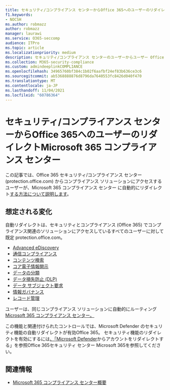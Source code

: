 ```yaml
---
title: セキュリティ/コンプライアンス センターからOffice 365へのユーザーのリダイレクトMicrosoft 365 コンプライアンス センター
f1.keywords:
- NOCSH
ms.author: robmazz
author: robmazz
manager: laurawi
ms.service: O365-seccomp
audience: ITPro
ms.topic: article
ms.localizationpriority: medium
description: セキュリティ/コンプライアンス センターのユーザーからユーザー Office 365へのユーザーの自動リダイレクトについてMicrosoft 365 コンプライアンス センター。
ms.collection: M365-security-compliance
ms.custom: admindeeplinkCOMPLIANCE
ms.openlocfilehash: 34965760bf384c1b02f6aafbf24ef83b636ce3c6
ms.sourcegitcommit: ab5368888876d8796da7640553fc8426d040f470
ms.translationtype: MT
ms.contentlocale: ja-JP
ms.lasthandoff: 11/04/2021
ms.locfileid: "60786364"
---
```

# <a name="redirection-of-users-from-the-office-365-security-and-compliance-center-to-the-microsoft-365-compliance-center"></a>セキュリティ/コンプライアンス センターからOffice 365へのユーザーのリダイレクトMicrosoft 365 コンプライアンス センター

この記事では、Office 365 セキュリティ/コンプライアンス センター (protection.office.com) からコンプライアンス ソリューションにアクセスするユーザーが、Microsoft 365 コンプライアンス センター に自動的にリダイレクト<a href="https://go.microsoft.com/fwlink/p/?linkid=2077149" target="_blank">する方法について説明します</a>。

## <a name="what-to-expect"></a>想定される変化

自動リダイレクトは、セキュリティとコンプライアンス (Office 365) でコンプライアンス関連のソリューションにアクセスしているすべてのユーザーに対して既定 protection.office.com。

- [Advanced eDiscovery](overview-ediscovery-20.md)
- [通信コンプライアンス](communication-compliance.md)
- [コンテンツ検索](search-for-content.md)
- [コア電子情報開示](get-started-core-ediscovery.md)
- [データの分類](data-classification-overview.md)
- [データ損失防止 (DLP)](dlp-learn-about-dlp.md)
- [データ サブジェクト要求](/compliance/regulatory/gdpr-manage-gdpr-data-subject-requests-with-the-dsr-case-tool)
- [情報ガバナンス](manage-information-governance.md)
- [レコード管理](records-management.md)

ユーザーは、同じコンプライアンス ソリューションに自動的にルーティング<a href="https://go.microsoft.com/fwlink/p/?linkid=2077149" target="_blank">Microsoft 365 コンプライアンス センター。</a>

この機能と関連付けられたコントロールでは、Microsoft Defender のセキュリティ機能の自動リダイレクトが有効Office 365。 セキュリティ機能のリダイレクトを有効にするには[、「Microsoft Defender](/microsoft-365/security/defender/microsoft-365-security-mdo-redirection)からアカウントをリダイレクトする」を参照Office 365セキュリティ センター Microsoft 365を参照してください。

## <a name="related-information"></a>関連情報

- [Microsoft 365 コンプライアンス センター概要](/microsoft-365/compliance/microsoft-365-compliance-center)

